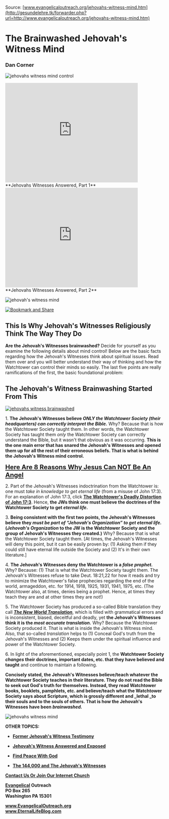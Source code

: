 <!--t The Brainwashed Jehovah's Witness Mind t-->
<!--d  d-->

Source: [www.evangelicaloutreach.org/jehovahs-witness-mind.htm](http://gesundelehre.tk/forwarder.php?url=http://www.evangelicaloutreach.org/jehovahs-witness-mind.htm)

# The Brainwashed Jehovah's Witness Mind

### Dan Corner

![jehovahs witness mind control](../../files/pictures/evangelical-jehovahs-witness-mind-control.jpg)

<iframe width="420" height="315" src="http://www.youtube.com/embed/pdr28YTw66k?rel=0" frameborder="0" allowfullscreen=""></iframe> 
**Jehovahs Witnesses Answered, Part 1**

<iframe width="420" height="315" src="http://www.youtube.com/embed/eNKkWI1wUb4?rel=0" frameborder="0" allowfullscreen=""></iframe>
**Jehovahs Witnesses Answered, Part 2**

![jehovah's witness mind](../../files/pictures/a-colorb.gif)

[![Bookmark and Share](../s7.addthis.com/static/btn/v2/lg-share-en.gif)](http://www.addthis.com/bookmark.php?v=250&username=xa-4ce723c86d857fe0)


## This Is Why Jehovah's Witnesses Religiously Think The Way They Do

**Are the Jehovah's Witnesses brainwashed?** Decide for yourself as you examine the following details about mind control! Below are the basic facts regarding how the Jehovah's Witnesses think about spiritual issues. Read them over and you will better understand their way of thinking and how the Watchtower can control their minds so easily. The last five points are really ramifications of the first, the basic foundational problem:



## The Jehovah's Witness Brainwashing Started From This

[![jehovahs witness brainwashed](../../files/pictures/jehovahs-witness-research.jpg "The Jehovah's Witnesses are BRAINWASHED! Their research is bogus and part of mind control.")](http://gesundelehre.tk/forwarder.php?url=http://www.evangelicaloutreach.org/jehovahs-witnesses-answered.html)

1\. **The Jehovah's Witnesses believe _ONLY the Watchtower Society (their headquarters) can correctly interpret the Bible._** Why? Because that is how the Watchtower Society taught them. In other words, the Watchtower Society has taught them _only_ the Watchtower Society can correctly understand the Bible, but it wasn't that obvious as it was occurring. **This is the one main error that has snared the Jehovah's Witnesses and opened them up for all the rest of their erroneous beliefs. That is what is behind the Jehovah's Witness mind control.**

<big><big>**[Here Are 8 Reasons Why Jesus Can NOT Be An Angel](http://gesundelehre.tk/forwarder.php?url=http://www.evangelicaloutreach.org/jws2.html)**</big></big>

2\. Part of the Jehovah's Witnesses indoctrination from the Watchtower is: one must _take in knowledge to get eternal life_ (from a misuse of John 17:3). For an explanation of John 17:3, click **[The Watchtower's Deadly Distortion of John 17:3](http://gesundelehre.tk/forwarder.php?url=http://www.evangelicaloutreach.org/john173.html)**. Hence, **the JWs think one must believe the doctrines of the Watchtower Society to get _eternal life_.**

3\. **Being consistent with the first two points, the Jehovah's Witnesses believe they _must be part of “Jehovah's Organization” to get eternal life._ (_Jehovah's Organization_ to the JW is the Watchtower Society and the group of Jehovah's Witnesses they created.)** Why? Because that is what the Watchtower Society taught them. [At times, the Jehovah's Witnesses will deny this point, but it can be easily proven by: (1) Asking them if they could still have eternal life outside the Society and (2) It's in their own literature.]

4\. **The Jehovah's Witnesses deny the Watchtower is a _false prophet._** Why? Because: (1) That is what the Watchtower Society taught them. The Jehovah's Witnesses refuse to take Deut. 18:21,22 for how it reads and try to minimize the Watchtower's false prophecies regarding the end of the world, armageddon, etc. for 1914, 1918, 1925, 1931, 1941, 1975, etc. (The Watchtower also, at times, denies being a prophet. Hence, at times they teach they are and at other times they are not!)

5\. The Watchtower Society has produced a so-called Bible translation they call **_[The New World Translation](http://gesundelehre.tk/forwarder.php?url=http://www.evangelicaloutreach.org/nwt.html)_**, which is filled with grammatical errors and is inconsistent, biased, deceitful and deadly, yet **the Jehovah's Witnesses think it is the _most accurate translation._** Why? Because the Watchtower Society produced it. That is what is inside the Jehovah's Witness mind. Also, that so-called _translation_ helps to (1) Conceal God's truth from the Jehovah's Witnesses and (2) Keeps them under the spiritual influence and power of the Watchtower Society.

6\. In light of the aforementioned, especially point 1, the **Watchtower Society _changes_ their doctrines, important dates, etc. that they have believed and taught** and continue to maintain a following.

**Concisely stated, the Jehovah's Witnesses believe/teach whatever the Watchtower Society teaches in their literature. They do not read the Bible to seek out God's truth for themselves. Instead, they read Watchtower books, booklets, pamphlets, etc. and believe/teach what the Watchtower Society says about Scripture, which is grossly different and _lethal _to their souls and to the souls of others. That is how the Jehovah's Witnesses have been _brainwashed._**

![jehovahs witness mind](../../files/pictures/a-colorb.gif)

**OTHER TOPICS:**

- **[Former Jehovah's Witness Testimony](http://gesundelehre.tk/forwarder.php?url=http://www.evangelicaloutreach.org/adrianxjw.html)**

- **[Jehovah's Witness Answered and Exposed](http://gesundelehre.tk/forwarder.php?url=http://www.evangelicaloutreach.org/jehovahs-witnesses-answered.html)**

- **[Find Peace With God](http://gesundelehre.tk/forwarder.php?url=http://www.evangelicaloutreach.org/peace.htm)**

- **[The 144,000 and The Jehovah's Witnesses](http://gesundelehre.tk/forwarder.php?url=http://www.evangelicaloutreach.org/144000.html)**

**[Contact Us Or Join Our Internet Church](http://gesundelehre.tk/forwarder.php?url=http://www.evangelicaloutreach.org/contact.html)**

**[Evangelical](http://gesundelehre.tk/forwarder.php?url=http://www.evangelicaloutreach.org/index.html) Outreach**  
**PO Box 265**  
**Washington PA 15301**

**www.EvangelicalOutreach.org**  
**www.EternalLifeBlog.com**